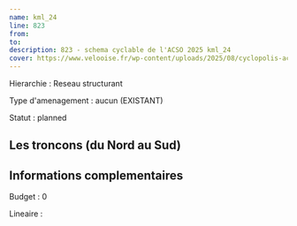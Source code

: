 ```yaml
---
name: kml_24 
line: 823
from: 
to:  
description: 823 - schema cyclable de l'ACSO 2025 kml_24 
cover: https://www.velooise.fr/wp-content/uploads/2025/08/cyclopolis-acso-823.jpg
---
```

Hierarchie : Reseau structurant

Type d'amenagement : aucun (EXISTANT)

Statut : planned

## Les troncons (du Nord au Sud)

## Informations complementaires

Budget  : 0 

Lineaire :

